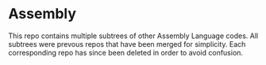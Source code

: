 # Assembly

This repo contains multiple subtrees of other Assembly Language codes. 
All subtrees were prevous repos that have been merged for simplicity. 
Each corresponding repo has since been deleted in order to avoid 
confusion. 